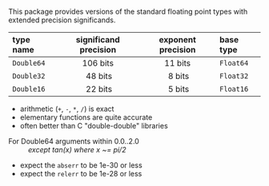 This package provides versions of the standard floating point types with extended precision significands.

| type name   | significand precision | exponent precision | base type |
|:------------|:---------------------:|:------------------:|:----------|
| `Double64`  | 106 bits              | 11 bits            | `Float64` |
| `Double32`  | &nbsp;48 bits         | &nbsp;8 bits       | `Float32` |
| `Double16`  | &nbsp;22 bits         | &nbsp;5 bits       | `Float16` |


- arithmetic (`+`, `-`, `*`, `/`) is exact
- elementary functions are quite accurate
- often better than C "double-double" libraries


For Double64 arguments within 0.0..2.0   
&nbsp; &nbsp; &nbsp; &nbsp; &nbsp; _except tan(x) where x ~= pi/2_
- expect the `abserr` to be 1e-30 or less
- expect the `relerr` to be 1e-28 or less

